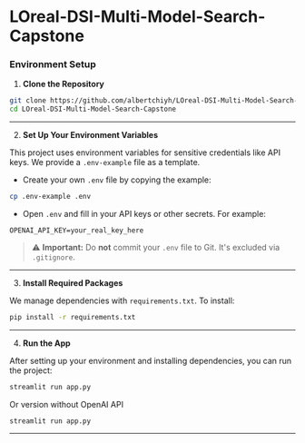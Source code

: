 # LOreal-DSI-Multi-Model-Search-Capstone

### Environment Setup

1. **Clone the Repository**

```bash
git clone https://github.com/albertchiyh/LOreal-DSI-Multi-Model-Search-Capstone.git
cd LOreal-DSI-Multi-Model-Search-Capstone
```

---

2. **Set Up Your Environment Variables**

This project uses environment variables for sensitive credentials like API keys.
We provide a `.env-example` file as a template.

* Create your own `.env` file by copying the example:

```bash
cp .env-example .env
```

* Open `.env` and fill in your API keys or other secrets. For example:

```
OPENAI_API_KEY=your_real_key_here
```

> ⚠️ **Important:** Do **not** commit your `.env` file to Git. It's excluded via `.gitignore`.

---

3. **Install Required Packages**

We manage dependencies with `requirements.txt`. To install:

```bash
pip install -r requirements.txt
```

---

4. **Run the App**

After setting up your environment and installing dependencies, you can run the project:

```bash
streamlit run app.py
```

Or version without OpenAI API

```
streamlit run app.py
```

---


